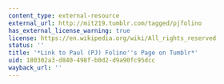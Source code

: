 ```yaml
---
content_type: external-resource
external_url: http://mit219.tumblr.com/tagged/pjfolino
has_external_license_warning: true
license: https://en.wikipedia.org/wiki/All_rights_reserved
status: ''
title: '*Link to Paul (PJ) Folino''s Page on Tumblr*'
uid: 180302a3-d840-498f-b0d2-d9a90fc95dcc
wayback_url: ''
---
```

